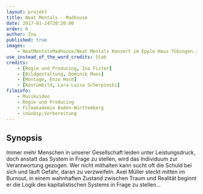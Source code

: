 ```yaml
---
layout: projekt
title: Neat Mentals - Madhouse
date: 2017-01-24T20:20:00
order: 6
author: Ina
published: true
images:
    - NeatMentalsMadhouse/Neat Mentals Konzert im Epple Haus Tübingen.jpg
use_instead_of_the_word_credits: Stab
credits:
    - [Regie und Producing, Ina Fister]
    - [Bildgestaltung, Dominik Moos]
    - [Montage, Enzo Hoch]
    - [Kostümbild, Lara-Luisa Scherpinski]
filminfo:
    - Musikvideo
    - Regie und Producing
    - Filmakademie Baden-Württemberg
    - in&nbsp;Vorbereitung
---
```


## Synopsis
Immer mehr Menschen in unserer Gesellschaft leiden unter Leistungsdruck,
doch anstatt das System in Frage zu stellen, wird das Individuum zur Verantwortung
gezogen. Wer nicht mithalten kann sucht oft die Schuld bei sich und
läuft Gefahr, daran zu verzweifeln. Axel Müller steckt mitten im Burnout, in
einem wahnhaften Zustand zwischen Traum und Realität beginnt er die Logik
des kapitalistischen Systems in Frage zu stellen...
